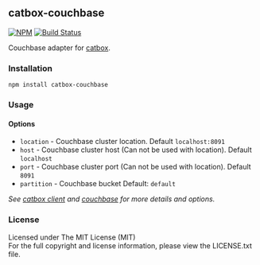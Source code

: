 ## catbox-couchbase

[![NPM][npm-image]][npm-url] [![Build Status][travis-image]][travis-url]

Couchbase adapter for [catbox](https://github.com/hapijs/catbox).

### Installation

```
npm install catbox-couchbase
```

### Usage

#### Options

* `location` - Couchbase cluster location. Default `localhost:8091`
* `host` - Couchbase cluster host (Can not be used with location). Default `localhost`
* `port` - Couchbase cluster port (Can not be used with location). Default `8091`
* `partition` - Couchbase bucket Default: `default`

*See [catbox client](https://github.com/hapijs/catbox#client) and 
[couchbase](https://github.com/couchbase/couchnode) for more details and options.*

### License

Licensed under The MIT License (MIT)  
For the full copyright and license information, please view the LICENSE.txt file.

[npm-url]: http://npmjs.org/package/catbox-couchbase
[npm-image]: https://badge.fury.io/js/catbox-couchbase.png

[travis-url]: https://travis-ci.org/cmfatih/catbox-couchbase
[travis-image]: https://travis-ci.org/cmfatih/catbox-couchbase.svg?branch=master